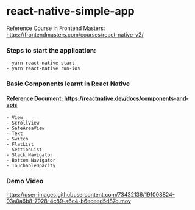 # react-native-simple-app

Reference Course in Frontend Masters: https://frontendmasters.com/courses/react-native-v2/

### Steps to start the application:
    - yarn react-native start
    - yarn react-native run-ios

### Basic Components learnt in React Native 
#### Reference Document: https://reactnative.dev/docs/components-and-apis
    - View
    - ScrollView
    - SafeAreaView
    - Text
    - Switch
    - FlatList
    - SectionList
    - Stack Navigator
    - Bottom Navigator
    - TouchableOpacity

### Demo Video
    

https://user-images.githubusercontent.com/73432136/191008824-03a0a6b8-7928-4c89-a6c4-b6eceed5d87d.mov

